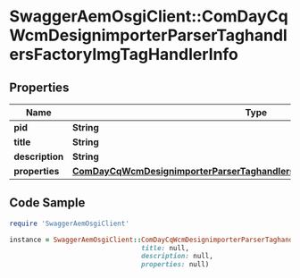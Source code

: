# SwaggerAemOsgiClient::ComDayCqWcmDesignimporterParserTaghandlersFactoryImgTagHandlerInfo

## Properties

Name | Type | Description | Notes
------------ | ------------- | ------------- | -------------
**pid** | **String** |  | [optional] 
**title** | **String** |  | [optional] 
**description** | **String** |  | [optional] 
**properties** | [**ComDayCqWcmDesignimporterParserTaghandlersFactoryImgTagHandlerProperties**](ComDayCqWcmDesignimporterParserTaghandlersFactoryImgTagHandlerProperties.md) |  | [optional] 

## Code Sample

```ruby
require 'SwaggerAemOsgiClient'

instance = SwaggerAemOsgiClient::ComDayCqWcmDesignimporterParserTaghandlersFactoryImgTagHandlerInfo.new(pid: null,
                                 title: null,
                                 description: null,
                                 properties: null)
```


